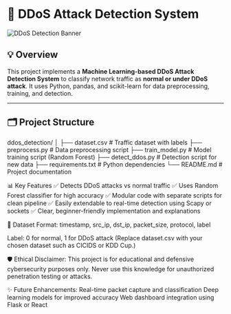 # 🚀 DDoS Attack Detection System

![DDoS Detection Banner](https://img.shields.io/badge/DDoS-Detection-green)

## 💡 Overview

This project implements a **Machine Learning-based DDoS Attack Detection System** to classify network traffic as **normal or under DDoS attack**. It uses Python, pandas, and scikit-learn for data preprocessing, training, and detection.

---

## 🗂️ Project Structure

ddos_detection/
│
├── dataset.csv # Traffic dataset with labels
├── preprocess.py # Data preprocessing script
├── train_model.py # Model training script (Random Forest)
├── detect_ddos.py # Detection script for new data
├── requirements.txt # Python dependencies
└── README.md # Project documentation

📊 Key Features
✅ Detects DDoS attacks vs normal traffic
✅ Uses Random Forest classifier for high accuracy
✅ Modular code with separate scripts for clean pipeline
✅ Easily extendable to real-time detection using Scapy or sockets
✅ Clear, beginner-friendly implementation and explanations

🔬 Dataset
Format: timestamp, src_ip, dst_ip, packet_size, protocol, label

Label: 0 for normal, 1 for DDoS attack
(Replace dataset.csv with your chosen dataset such as CICIDS or KDD Cup.)

🛡️ Ethical Disclaimer:
This project is for educational and defensive cybersecurity purposes only. Never use this knowledge for unauthorized penetration testing or attacks.

✨ Future Enhancements:
Real-time packet capture and classification
Deep learning models for improved accuracy
Web dashboard integration using Flask or React




